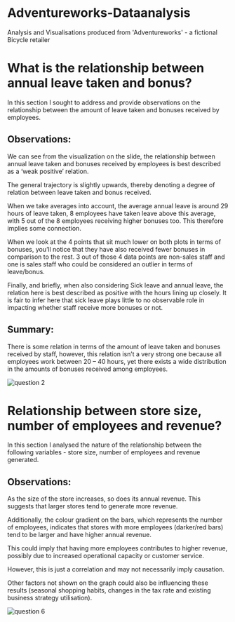 # Adventureworks-Dataanalysis
Analysis and Visualisations produced from 'Adventureworks' - a fictional Bicycle retailer

<h1>What is the relationship between annual leave taken and bonus?</h1>

In this section I sought to address and provide observations on the relationship between the amount of leave taken and bonuses received by employees.<br>

<h2>Observations:</h2> 

We can see from the visualization on the slide, the relationship between annual leave taken and bonuses received by employees is best described as a ‘weak positive’ relation. 
 
The general trajectory is slightly upwards, thereby denoting a degree of relation between leave taken and bonus received.

When we take averages into account, the average annual leave is around 29 hours of leave taken, 8 employees have taken leave above this average, with 5 out of the 8 employees receiving higher bonuses too. This therefore implies some connection. 
 
When we look at the 4 points that sit much lower on both plots in terms of bonuses, you’ll notice that they have also received fewer bonuses in comparison to the rest. 3 out of those 4 data points are non-sales staff and one is sales staff who could be considered an outlier in terms of leave/bonus.

Finally, and briefly, when also considering Sick leave and annual leave, the relation here is best described as positive with the hours lining up closely. It is fair to infer here that sick leave plays little to no observable role in impacting whether staff receive more bonuses or not. 
 
<h2>Summary:</h2>
 
There is some relation in terms of the amount of leave taken and bonuses received by staff, however, this relation isn’t a very strong one because all employees work between 20 – 40 hours, yet there exists a wide distribution in the amounts of bonuses received among employees.

![question 2](https://github.com/AsadxAwan/Adventureworks-Dataanalysis/assets/69483634/c4b7b73f-ea90-49d7-bd7e-09ae185839ca)

<h1>Relationship between store size, number of employees and revenue?</h1>

In this section I analysed the nature of the relationship between the following variables - store size, number of employees and revenue generated.<br>

<h2>Observations:</h2> 

As the size of the store increases, so does its annual revenue. This suggests that larger stores tend to generate more revenue. 

Additionally, the colour gradient on the bars, which represents the number of employees, indicates that stores with more employees (darker/red bars) tend to be larger and have higher annual revenue. 

This could imply that having more employees contributes to higher revenue, possibly due to increased operational capacity or customer service. 

However, this is just a correlation and may not necessarily imply causation. 

Other factors not shown on the graph could also be influencing these results (seasonal shopping habits, changes in the tax rate and existing business strategy utilisation).

![question 6](https://github.com/AsadxAwan/Adventureworks-Dataanalysis/assets/69483634/c70a3437-6256-45f1-99a2-50e8545bce66)


